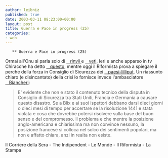 ```yaml
---
author: leibniz
published: true
date: 2003-03-11 08:23:00+00:00
layout: post
title: Guerra e Pace in progress (25)
categories:
- web
---
```


	   ** Guerra e Pace in progress (25)   
 Ormai all'Onu si parla solo di  [   rinvii ][1]e  [   veti][2]. Ieri e anche apparso in tv Chiracche ha detto  [   questo][3], mentre oggi il Riformista prova a spiegare il perche della forza in Consiglio di Sicurezza dei  [   paesi-lilliput][4]. Un riassunto chiaro (e disincantato) della crisi lo fornisce invece l'ambasciatore  [   Biancheri][5]:

 

>   
> 
>   E' evidente che non e stato il contenuto tecnico della disputa in Consiglio di Sicurezza tra Stati Uniti, Francia e Germania a causare questo disastro. Se a Blix e ai suoi ispettori debbano darsi dieci giorni o dieci mesi di tempo per accertare se la risoluzione 1441 e stata violata e cosa che dovrebbe potersi risolvere sulla base del buon senso e del compromesso. Il problema e che mentre la posizione anglo-americana e chiarissima ma non convince nessuno, la posizione francese si colloca nel solco dei sentimenti popolari, ma non e affatto chiara, anzi in realta non esiste.

  Il Corriere della Sera - The Indipendent - Le Monde - Il Riformista - La Stampa

[1]:	http://www.corriere.it/edicola/index.jsp?path=ESTERI&doc=USA
[2]:	http://news.independent.co.uk/world/politics/story.jsp?story=385888
[3]:	http://www.lemonde.fr/article/0,5987,3218--312415-,00.html
[4]:	http://www.ilriformista.it/documenti/editoriale.asp?id_doc=4810
[5]:	http://www.lastampa.it/redazione/editoriali/ngeditoriale1.asp
